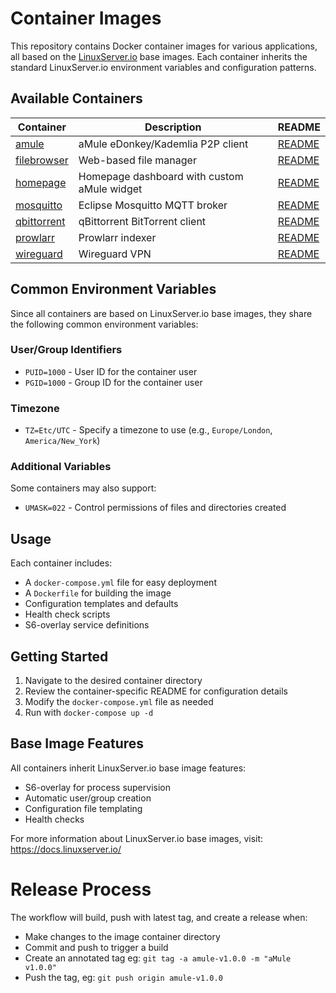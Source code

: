 # Container Images

This repository contains Docker container images for various applications, all based on the [LinuxServer.io](https://www.linuxserver.io/) base images. Each container inherits the standard LinuxServer.io environment variables and configuration patterns.

## Available Containers

| Container | Description | README |
|-----------|-------------|---------|
| [amule](amule) | aMule eDonkey/Kademlia P2P client | [README](amule/README.md) |
| [filebrowser](filebrowser) | Web-based file manager | [README](filebrowser/README.md) |
| [homepage](homepage) | Homepage dashboard with custom aMule widget | [README](homepage/README.md) |
| [mosquitto](mosquitto) | Eclipse Mosquitto MQTT broker | [README](mosquitto/README.md) |
| [qbittorrent](qbittorrent) | qBittorrent BitTorrent client | [README](qbittorrent/README.md) |
| [prowlarr](prowlarr) | Prowlarr indexer | [README](prowlarr/README.md) |
| [wireguard](wireguard) | Wireguard VPN | [README](wireguard/README.md) |

## Common Environment Variables

Since all containers are based on LinuxServer.io base images, they share the following common environment variables:

### User/Group Identifiers
- `PUID=1000` - User ID for the container user
- `PGID=1000` - Group ID for the container user

### Timezone
- `TZ=Etc/UTC` - Specify a timezone to use (e.g., `Europe/London`, `America/New_York`)

### Additional Variables
Some containers may also support:
- `UMASK=022` - Control permissions of files and directories created

## Usage

Each container includes:
- A `docker-compose.yml` file for easy deployment
- A `Dockerfile` for building the image
- Configuration templates and defaults
- Health check scripts
- S6-overlay service definitions

## Getting Started

1. Navigate to the desired container directory
2. Review the container-specific README for configuration details
3. Modify the `docker-compose.yml` file as needed
4. Run with `docker-compose up -d`

## Base Image Features

All containers inherit LinuxServer.io base image features:
- S6-overlay for process supervision
- Automatic user/group creation
- Configuration file templating
- Health checks

For more information about LinuxServer.io base images, visit: https://docs.linuxserver.io/

# Release Process

The workflow will build, push with latest tag, and create a release when:

* Make changes to the image container directory
* Commit and push to trigger a build
* Create an annotated tag eg: `git tag -a amule-v1.0.0 -m "aMule v1.0.0"`
* Push the tag, eg: `git push origin amule-v1.0.0`
